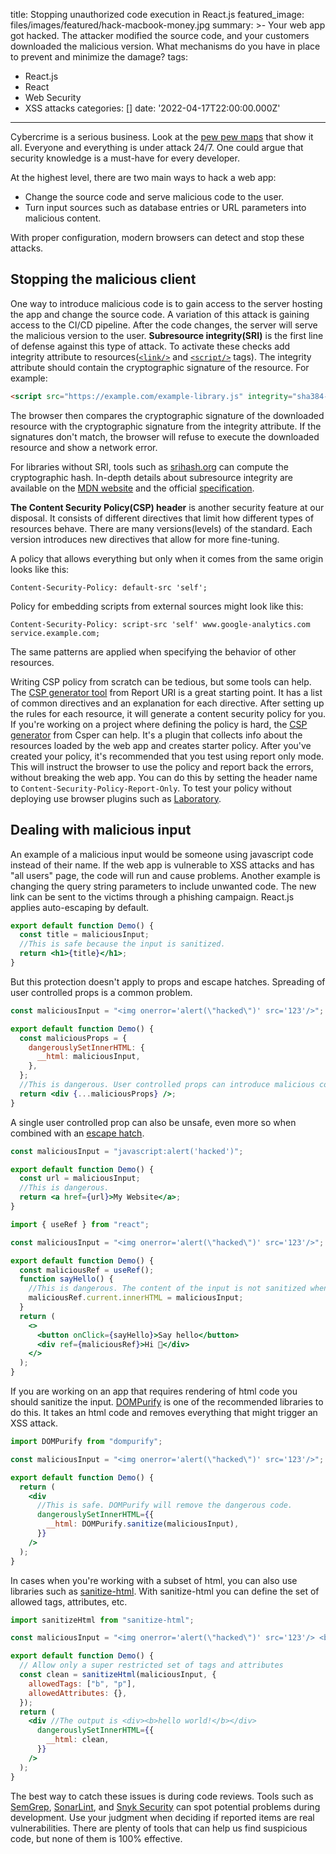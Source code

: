 title: Stopping unauthorized code execution in React.js
featured_image: files/images/featured/hack-macbook-money.jpg
summary: >-
  Your web app got hacked. The attacker modified the source code, and your
  customers downloaded the malicious version. What mechanisms do you have in
  place to prevent and minimize the damage?
tags:
  - React.js
  - React
  - Web Security
  - XSS attacks
categories: []
date: '2022-04-17T22:00:00.000Z'
---
Cybercrime is a serious business. Look at the [pew pew maps](https://threatbutt.com/map/) that show it all. Everyone and everything is under attack 24/7. One could argue that security knowledge is a must-have for every developer.

At the highest level, there are two main ways to hack a web app:
- Change the source code and serve malicious code to the user.
- Turn input sources such as database entries or URL parameters into malicious content.

With proper configuration, modern browsers can detect and stop these attacks.

## Stopping the malicious client
One way to introduce malicious code is to gain access to the server hosting the app and change the source code. A variation of this attack is gaining access to the CI/CD pipeline. After the code changes, the server will serve the malicious version to the user.
**Subresource integrity(SRI)** is the first line of defense against this type of attack. To activate these checks add integrity attribute to resources([`<link/>`](https://developer.mozilla.org/en-US/docs/Web/HTML/Element/link#attributes) and [`<script/>`](https://developer.mozilla.org/en-US/docs/Web/HTML/Element/script#attributes) tags).
The integrity attribute should contain the cryptographic signature of the resource.
For example:
```html
<script src="https://example.com/example-library.js" integrity="sha384-qVuAfXRKap7fdgcCY5uykM6+R9GqQ8K/uxy9rx7HNQlGYl1kPzQho1wx4JwY8wC" crossorigin="anonymous"></script>
```

The browser then compares the cryptographic signature of the downloaded resource with the cryptographic signature from the integrity attribute. 
If the signatures don't match, the browser will refuse to execute the downloaded resource and show a network error.

For libraries without SRI, tools such as [srihash.org](https://www.srihash.org/) can compute the cryptographic hash. In-depth details about subresource integrity are available on the [MDN website](https://developer.mozilla.org/en-US/docs/Web/Security/Subresource_Integrity) and the official [specification](https://www.w3.org/TR/SRI/).

**The Content Security Policy(CSP) header** is another security feature at our disposal. 
It consists of different directives that limit how different types of resources behave. There are many versions(levels) of the standard. 
Each version introduces new directives that allow for more fine-tuning.

A policy that allows everything but only when it comes from the same origin looks like this:
```http
Content-Security-Policy: default-src 'self';
```
Policy for embedding scripts from external sources might look like this:
```http
Content-Security-Policy: script-src 'self' www.google-analytics.com service.example.com;
```
The same patterns are applied when specifying the behavior of other resources.

Writing CSP policy from scratch can be tedious, but some tools can help. 
The [CSP generator tool](https://report-uri.com/home/generate) from Report URI is a great starting point. 
It has a list of common directives and an explanation for each directive. After setting up the rules for each resource, it will generate a content security policy for you. If you're working on a project where defining the policy is hard, the [CSP generator](https://csper.io/docs/generating-content-security-policy) from Csper can help. It's a plugin that collects info about the resources loaded by the web app and creates starter policy. 
After you've created your policy, it's recommended that you test using report only mode. This will instruct the browser to use the policy and report back the errors, without breaking the web app. You can do this by setting the header name to `Content-Security-Policy-Report-Only`. 
To test your policy without deploying use browser plugins such as [Laboratory](https://addons.mozilla.org/en-US/firefox/addon/laboratory-by-mozilla/).


## Dealing with malicious input
An example of a malicious input would be someone using javascript code instead of their name. If the web app is vulnerable to XSS attacks and has "all users" page, the code will run and cause problems. 
Another example is changing the query string parameters to include unwanted code. The new link can be sent to the victims through a phishing campaign.
React.js applies auto-escaping by default. 
```jsx
export default function Demo() {
  const title = maliciousInput;
  //This is safe because the input is sanitized.
  return <h1>{title}</h1>;
}
```
But this protection doesn't apply to props and escape hatches.
Spreading of user controlled props is a common problem.
```jsx
const maliciousInput = "<img onerror='alert(\"hacked\")' src='123'/>";

export default function Demo() {
  const maliciousProps = {
    dangerouslySetInnerHTML: {
      __html: maliciousInput,
    },
  };
  //This is dangerous. User controlled props can introduce malicious code.
  return <div {...maliciousProps} />;
}
```
A single user controlled prop can also be unsafe, even more so when combined with an [escape hatch](https://reactjs.org/docs/design-principles.html#escape-hatches).
```jsx
const maliciousInput = "javascript:alert('hacked')";

export default function Demo() {
  const url = maliciousInput;
  //This is dangerous.
  return <a href={url}>My Website</a>;
}
```
```jsx
import { useRef } from "react";

const maliciousInput = "<img onerror='alert(\"hacked\")' src='123'/>";

export default function Demo() {
  const maliciousRef = useRef();
  function sayHello() {
    //This is dangerous. The content of the input is not sanitized when escape hatch is used.
    maliciousRef.current.innerHTML = maliciousInput;
  }
  return (
    <>
      <button onClick={sayHello}>Say hello</button>
      <div ref={maliciousRef}>Hi 👋</div>
    </>
  );
}
```

If you are working on an app that requires rendering of html code you should sanitize the input. [DOMPurify](https://github.com/cure53/DOMPurify) is one of the recommended libraries to do this.
It takes an html code and removes everything that might trigger an XSS attack.
```jsx
import DOMPurify from "dompurify";

const maliciousInput = "<img onerror='alert(\"hacked\")' src='123'/>";

export default function Demo() {
  return (
    <div
      //This is safe. DOMPurify will remove the dangerous code.
      dangerouslySetInnerHTML={{
        __html: DOMPurify.sanitize(maliciousInput),
      }}
    />
  );
}
```

In cases when you're working with a subset of html, you can also use libraries such as [sanitize-html](https://www.npmjs.com/package/sanitize-html). With sanitize-html you can define the set of allowed tags, attributes, etc.
```jsx
import sanitizeHtml from "sanitize-html";

const maliciousInput = "<img onerror='alert(\"hacked\")' src='123'/> <b>hello world!</b>";

export default function Demo() {
  // Allow only a super restricted set of tags and attributes
  const clean = sanitizeHtml(maliciousInput, {
    allowedTags: ["b", "p"],
    allowedAttributes: {},
  });
  return (
    <div //The output is <div><b>hello world!</b></div>
      dangerouslySetInnerHTML={{
        __html: clean,
      }}
    />
  );
}
```
The best way to catch these issues is during code reviews. 
Tools such as [SemGrep](https://semgrep.dev/), [SonarLint](https://www.sonarsource.com/products/sonarlint/), and [Snyk Security](https://snyk.io/product/snyk-code/) can spot potential problems during development. Use your judgment when deciding if reported items are real vulnerabilities. There are plenty of tools that can help us find suspicious code, but none of them is 100% effective.